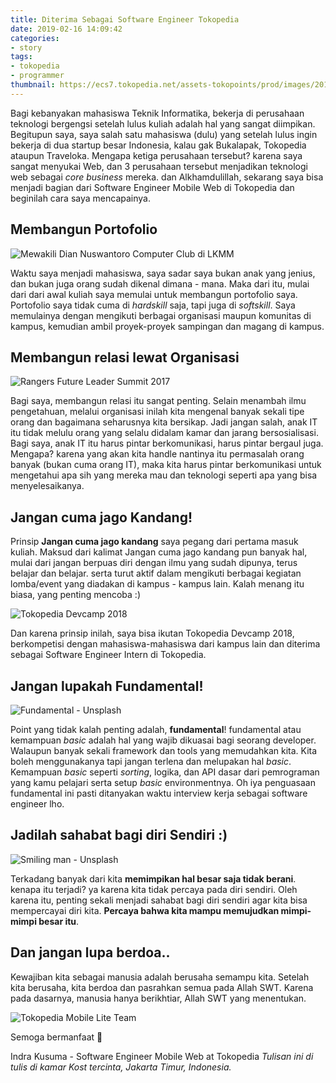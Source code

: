 ```yaml
---
title: Diterima Sebagai Software Engineer Tokopedia
date: 2019-02-16 14:09:42
categories:
- story
tags:
- tokopedia
- programmer
thumbnail: https://ecs7.tokopedia.net/assets-tokopoints/prod/images/2018/08/toped-01%402x.png
---
```


Bagi kebanyakan mahasiswa Teknik Informatika, bekerja di perusahaan teknologi bergengsi setelah lulus kuliah adalah hal yang sangat diimpikan. Begitupun saya, saya salah satu mahasiswa (dulu) yang setelah lulus ingin bekerja di dua startup besar Indonesia, kalau gak Bukalapak, Tokopedia ataupun Traveloka. Mengapa ketiga perusahaan tersebut? karena saya sangat menyukai Web, dan 3 perusahaan tersebut menjadikan teknologi web sebagai *core business* mereka. dan Alkhamdulillah, sekarang saya bisa menjadi bagian dari Software Engineer Mobile Web di Tokopedia dan beginilah cara saya mencapainya.

<!-- more -->

## Membangun Portofolio

![Mewakili Dian Nuswantoro Computer Club di LKMM](https://user-images.githubusercontent.com/10141928/52896142-3c022480-31f6-11e9-8332-49faf0888890.png)

Waktu saya menjadi mahasiswa, saya sadar saya bukan anak yang jenius, dan bukan juga orang sudah dikenal dimana - mana. Maka dari itu, mulai dari dari awal kuliah saya memulai untuk membangun portofolio saya. Portofolio saya tidak cuma di *hardskill* saja, tapi juga di *softskill*. Saya memulainya dengan mengikuti berbagai organisasi maupun komunitas di kampus, kemudian ambil proyek-proyek sampingan dan magang di kampus.


## Membangun relasi lewat Organisasi

![Rangers Future Leader Summit 2017](https://user-images.githubusercontent.com/10141928/52896109-bb432880-31f5-11e9-8670-e093862419e0.png)

Bagi saya, membangun relasi itu sangat penting. Selain menambah ilmu pengetahuan, melalui organisasi inilah kita mengenal banyak sekali tipe orang dan bagaimana seharusnya kita bersikap. Jadi jangan salah, anak IT itu tidak melulu orang yang selalu didalam kamar dan jarang bersosialisasi. Bagi saya, anak IT itu harus pintar berkomunikasi, harus pintar bergaul juga. Mengapa? karena yang akan kita handle nantinya itu permasalah orang banyak (bukan cuma orang IT), maka kita harus pintar berkomunikasi untuk mengetahui apa sih yang mereka mau dan teknologi seperti apa yang bisa menyelesaikanya.

## Jangan cuma jago Kandang!

Prinsip **Jangan cuma jago kandang** saya pegang dari pertama masuk kuliah. Maksud dari kalimat Jangan cuma jago kandang pun banyak hal, mulai dari jangan berpuas diri dengan ilmu yang sudah dipunya, terus belajar dan belajar. serta turut aktif dalam mengikuti berbagai kegiatan lomba/event yang diadakan di kampus - kampus lain. Kalah menang itu biasa, yang penting mencoba :)

![Tokopedia Devcamp 2018](https://user-images.githubusercontent.com/10141928/52896094-75866000-31f5-11e9-8062-3267f6755577.png)

Dan karena prinsip inilah, saya bisa ikutan Tokopedia Devcamp 2018, berkompetisi dengan mahasiswa-mahasiswa dari kampus lain dan diterima sebagai Software Engineer Intern di Tokopedia.

## Jangan lupakah Fundamental!

![Fundamental - Unsplash](https://images.unsplash.com/photo-1524666643752-b381eb00effb?ixlib=rb-1.2.1&ixid=eyJhcHBfaWQiOjEyMDd9&auto=format&fit=crop&w=1502&q=80)

Point yang tidak kalah penting adalah, **fundamental**! fundamental atau kemampuan *basic* adalah hal yang wajib dikuasai bagi seorang developer. Walaupun banyak sekali framework dan tools yang memudahkan kita. Kita boleh menggunakanya tapi jangan terlena dan melupakan hal *basic*. Kemampuan *basic* seperti *sorting*, logika, dan API dasar dari pemrograman yang kamu pelajari  serta setup *basic* environmentnya. Oh iya penguasaan fundamental ini pasti ditanyakan waktu interview kerja sebagai software engineer lho.


## Jadilah sahabat bagi diri Sendiri :)

![Smiling man - Unsplash](https://images.unsplash.com/photo-1541805500-0b420aa2d99c?ixlib=rb-1.2.1&ixid=eyJhcHBfaWQiOjEyMDd9&auto=format&fit=crop&w=1050&q=80)

Terkadang banyak dari kita **memimpikan hal besar saja tidak berani**. kenapa itu terjadi? ya karena kita tidak percaya pada diri sendiri. Oleh karena itu, penting sekali menjadi sahabat bagi diri sendiri agar kita bisa mempercayai diri kita. **Percaya bahwa kita mampu memujudkan mimpi-mimpi besar itu**.

## Dan jangan lupa berdoa..

Kewajiban kita sebagai manusia adalah berusaha semampu kita. Setelah kita berusaha, kita berdoa dan pasrahkan semua pada Allah SWT. Karena pada dasarnya, manusia hanya berikhtiar, Allah SWT yang menentukan.

![Tokopedia Mobile Lite Team](https://user-images.githubusercontent.com/10141928/52896086-5a1b5500-31f5-11e9-9ac3-bc2b28f69a21.png)

Semoga bermanfaat 🙂

Indra Kusuma - Software Engineer Mobile Web at Tokopedia
*Tulisan ini di tulis di kamar Kost tercinta, Jakarta Timur, Indonesia.*